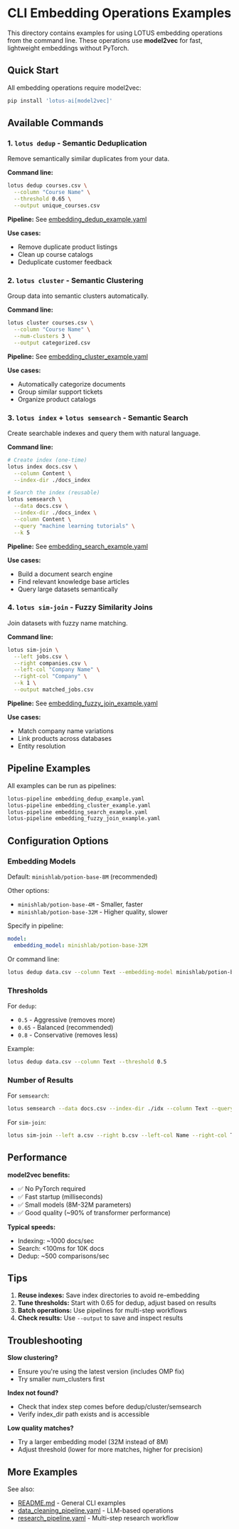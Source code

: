 # CLI Embedding Operations Examples

This directory contains examples for using LOTUS embedding operations from the command line. These operations use **model2vec** for fast, lightweight embeddings without PyTorch.

## Quick Start

All embedding operations require model2vec:

```bash
pip install 'lotus-ai[model2vec]'
```

## Available Commands

### 1. `lotus dedup` - Semantic Deduplication

Remove semantically similar duplicates from your data.

**Command line:**
```bash
lotus dedup courses.csv \
  --column "Course Name" \
  --threshold 0.65 \
  --output unique_courses.csv
```

**Pipeline:** See [embedding_dedup_example.yaml](embedding_dedup_example.yaml)

**Use cases:**
- Remove duplicate product listings
- Clean up course catalogs
- Deduplicate customer feedback

### 2. `lotus cluster` - Semantic Clustering

Group data into semantic clusters automatically.

**Command line:**
```bash
lotus cluster courses.csv \
  --column "Course Name" \
  --num-clusters 3 \
  --output categorized.csv
```

**Pipeline:** See [embedding_cluster_example.yaml](embedding_cluster_example.yaml)

**Use cases:**
- Automatically categorize documents
- Group similar support tickets
- Organize product catalogs

### 3. `lotus index` + `lotus semsearch` - Semantic Search

Create searchable indexes and query them with natural language.

**Command line:**
```bash
# Create index (one-time)
lotus index docs.csv \
  --column Content \
  --index-dir ./docs_index

# Search the index (reusable)
lotus semsearch \
  --data docs.csv \
  --index-dir ./docs_index \
  --column Content \
  --query "machine learning tutorials" \
  --k 5
```

**Pipeline:** See [embedding_search_example.yaml](embedding_search_example.yaml)

**Use cases:**
- Build a document search engine
- Find relevant knowledge base articles
- Query large datasets semantically

### 4. `lotus sim-join` - Fuzzy Similarity Joins

Join datasets with fuzzy name matching.

**Command line:**
```bash
lotus sim-join \
  --left jobs.csv \
  --right companies.csv \
  --left-col "Company Name" \
  --right-col "Company" \
  --k 1 \
  --output matched_jobs.csv
```

**Pipeline:** See [embedding_fuzzy_join_example.yaml](embedding_fuzzy_join_example.yaml)

**Use cases:**
- Match company name variations
- Link products across databases
- Entity resolution

## Pipeline Examples

All examples can be run as pipelines:

```bash
lotus-pipeline embedding_dedup_example.yaml
lotus-pipeline embedding_cluster_example.yaml
lotus-pipeline embedding_search_example.yaml
lotus-pipeline embedding_fuzzy_join_example.yaml
```

## Configuration Options

### Embedding Models

Default: `minishlab/potion-base-8M` (recommended)

Other options:
- `minishlab/potion-base-4M` - Smaller, faster
- `minishlab/potion-base-32M` - Higher quality, slower

Specify in pipeline:
```yaml
model:
  embedding_model: minishlab/potion-base-32M
```

Or command line:
```bash
lotus dedup data.csv --column Text --embedding-model minishlab/potion-base-32M
```

### Thresholds

For `dedup`:
- `0.5` - Aggressive (removes more)
- `0.65` - Balanced (recommended)
- `0.8` - Conservative (removes less)

Example:
```bash
lotus dedup data.csv --column Text --threshold 0.5
```

### Number of Results

For `semsearch`:
```bash
lotus semsearch --data docs.csv --index-dir ./idx --column Text --query "AI" --k 10
```

For `sim-join`:
```bash
lotus sim-join --left a.csv --right b.csv --left-col Name --right-col Title --k 3
```

## Performance

**model2vec benefits:**
- ✅ No PyTorch required
- ✅ Fast startup (milliseconds)
- ✅ Small models (8M-32M parameters)
- ✅ Good quality (~90% of transformer performance)

**Typical speeds:**
- Indexing: ~1000 docs/sec
- Search: <100ms for 10K docs
- Dedup: ~500 comparisons/sec

## Tips

1. **Reuse indexes:** Save index directories to avoid re-embedding
2. **Tune thresholds:** Start with 0.65 for dedup, adjust based on results
3. **Batch operations:** Use pipelines for multi-step workflows
4. **Check results:** Use `--output` to save and inspect results

## Troubleshooting

**Slow clustering?**
- Ensure you're using the latest version (includes OMP fix)
- Try smaller num_clusters first

**Index not found?**
- Check that index step comes before dedup/cluster/semsearch
- Verify index_dir path exists and is accessible

**Low quality matches?**
- Try a larger embedding model (32M instead of 8M)
- Adjust threshold (lower for more matches, higher for precision)

## More Examples

See also:
- [README.md](README.md) - General CLI examples
- [data_cleaning_pipeline.yaml](data_cleaning_pipeline.yaml) - LLM-based operations
- [research_pipeline.yaml](research_pipeline.yaml) - Multi-step research workflow

